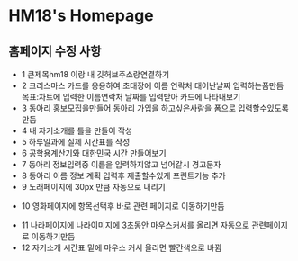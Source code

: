 # HM18's Homepage
## 홈페이지 수정 사항 
* 1 큰제목hm18 이랑 내 깃허브주소랑연결하기
* 2 크리스마스 카드를 응용하여 초대장에 이름 연락처 태어난날짜 입력하는폼만듬  목표:차트에 입력한 이름연락처 날짜를 입력받아 카드에 나타내보기 
* 3 동아리 홍보모집을만들어 동아리 가입을 하고싶은사람을 폼으로 입력할수있도록 만듬 
* 4 내 자기소개를 틀을 만들어 작성 
* 5 하루일과에 실제 시간표를 작성
* 6 공학용계산기와 대한민국 시간 만들어보기 
* 7 동아리 정보입력중 이름을 입력하지않고 넘어갈시 경고문자  
* 8 동아리 이름 정보 계획 입력후 제출할수있게 프린트기능 추가  
* 9 노래페이지에 30px 만큼 자동으로 내리기  
+ 10 영화페이지에 항목선택후 바로 관련 페이지로 이동하기만듬 
* 11 나라페이지에 나라이미지에 3초동안 마우스커서를 올리면 자동으로 관련페이지로 이동하기만듬 
* 12 자기소개 시간표 밑에 마우스 커서 올리면 빨간색으로 바뀜


